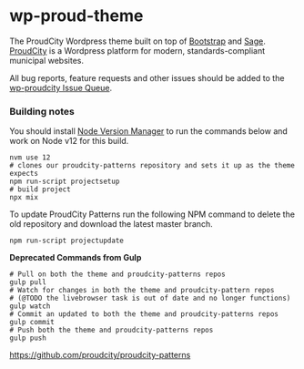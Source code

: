 # wp-proud-theme
The ProudCity Wordpress theme built on top of [Bootstrap](http://getbootstrap.com) and [Sage](https://roots.io/sage/). [ProudCity](http://proudcity.com) is a Wordpress platform for modern, standards-compliant municipal websites.

All bug reports, feature requests and other issues should be added to the [wp-proudcity Issue Queue](https://github.com/proudcity/wp-proudcity/issues).


### Building notes
You should install [Node Version Manager](https://github.com/nvm-sh/nvm) to run
the commands below and work on Node v12 for this build.

```
nvm use 12
# clones our proudcity-patterns repository and sets it up as the theme expects
npm run-script projectsetup
# build project
npx mix
```

To update ProudCity Patterns run the following NPM command to delete the old repository and download the latest master branch.

```
npm run-script projectupdate
```

**Deprecated Commands from Gulp**
```
# Pull on both the theme and proudcity-patterns repos
gulp pull
# Watch for changes in both the theme and proudcity-pattern repos
# (@TODO the livebrowser task is out of date and no longer functions)
gulp watch
# Commit an updated to both the theme and proudcity-patterns repos
gulp commit
# Push both the theme and proudcity-patterns repos
gulp push
```
https://github.com/proudcity/proudcity-patterns
